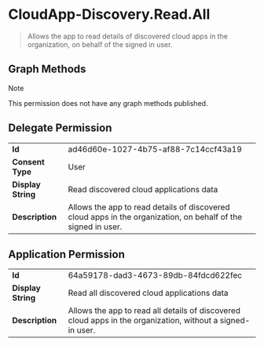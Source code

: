 # CloudApp-Discovery.Read.All

> Allows the app to read details of discovered cloud apps in the organization, on behalf of the signed in user.
## Graph Methods

> [!NOTE]
> This permission does not have any graph methods published.

## Delegate Permission
|||
|-|-|
|**Id**|ad46d60e-1027-4b75-af88-7c14ccf43a19|
|**Consent Type**|User|
|**Display String**|Read discovered cloud applications data|
|**Description**|Allows the app to read details of discovered cloud apps in the organization, on behalf of the signed in user.|
## Application Permission
|||
|-|-|
|**Id**|64a59178-dad3-4673-89db-84fdcd622fec|
|**Display String**|Read all discovered cloud applications data|
|**Description**|Allows the app to read all details of discovered cloud apps in the organization, without a signed-in user.|
